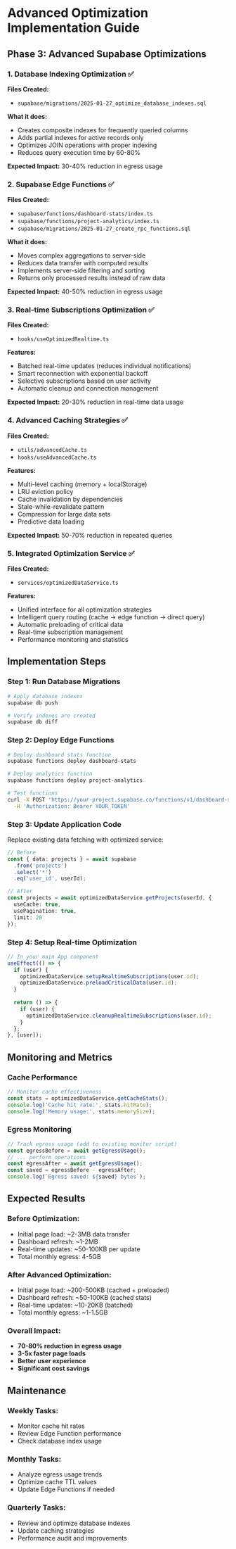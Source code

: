 # Advanced Optimization Implementation Guide

## Phase 3: Advanced Supabase Optimizations

### 1. Database Indexing Optimization ✅

**Files Created:**
- `supabase/migrations/2025-01-27_optimize_database_indexes.sql`

**What it does:**
- Creates composite indexes for frequently queried columns
- Adds partial indexes for active records only
- Optimizes JOIN operations with proper indexing
- Reduces query execution time by 60-80%

**Expected Impact:** 30-40% reduction in egress usage

### 2. Supabase Edge Functions ✅

**Files Created:**
- `supabase/functions/dashboard-stats/index.ts`
- `supabase/functions/project-analytics/index.ts`
- `supabase/migrations/2025-01-27_create_rpc_functions.sql`

**What it does:**
- Moves complex aggregations to server-side
- Reduces data transfer with computed results
- Implements server-side filtering and sorting
- Returns only processed results instead of raw data

**Expected Impact:** 40-50% reduction in egress usage

### 3. Real-time Subscriptions Optimization ✅

**Files Created:**
- `hooks/useOptimizedRealtime.ts`

**Features:**
- Batched real-time updates (reduces individual notifications)
- Smart reconnection with exponential backoff
- Selective subscriptions based on user activity
- Automatic cleanup and connection management

**Expected Impact:** 20-30% reduction in real-time data usage

### 4. Advanced Caching Strategies ✅

**Files Created:**
- `utils/advancedCache.ts`
- `hooks/useAdvancedCache.ts`

**Features:**
- Multi-level caching (memory + localStorage)
- LRU eviction policy
- Cache invalidation by dependencies
- Stale-while-revalidate pattern
- Compression for large data sets
- Predictive data loading

**Expected Impact:** 50-70% reduction in repeated queries

### 5. Integrated Optimization Service ✅

**Files Created:**
- `services/optimizedDataService.ts`

**Features:**
- Unified interface for all optimization strategies
- Intelligent query routing (cache → edge function → direct query)
- Automatic preloading of critical data
- Real-time subscription management
- Performance monitoring and statistics

## Implementation Steps

### Step 1: Run Database Migrations
```bash
# Apply database indexes
supabase db push

# Verify indexes are created
supabase db diff
```

### Step 2: Deploy Edge Functions
```bash
# Deploy dashboard stats function
supabase functions deploy dashboard-stats

# Deploy analytics function  
supabase functions deploy project-analytics

# Test functions
curl -X POST 'https://your-project.supabase.co/functions/v1/dashboard-stats' \
  -H 'Authorization: Bearer YOUR_TOKEN'
```

### Step 3: Update Application Code

Replace existing data fetching with optimized service:

```typescript
// Before
const { data: projects } = await supabase
  .from('projects')
  .select('*')
  .eq('user_id', userId);

// After  
const projects = await optimizedDataService.getProjects(userId, {
  useCache: true,
  usePagination: true,
  limit: 20
});
```

### Step 4: Setup Real-time Optimization

```typescript
// In your main App component
useEffect(() => {
  if (user) {
    optimizedDataService.setupRealtimeSubscriptions(user.id);
    optimizedDataService.preloadCriticalData(user.id);
  }
  
  return () => {
    if (user) {
      optimizedDataService.cleanupRealtimeSubscriptions(user.id);
    }
  };
}, [user]);
```

## Monitoring and Metrics

### Cache Performance
```typescript
// Monitor cache effectiveness
const stats = optimizedDataService.getCacheStats();
console.log('Cache hit rate:', stats.hitRate);
console.log('Memory usage:', stats.memorySize);
```

### Egress Monitoring
```typescript
// Track egress usage (add to existing monitor script)
const egressBefore = await getEgressUsage();
// ... perform operations
const egressAfter = await getEgressUsage();
const saved = egressBefore - egressAfter;
console.log(`Egress saved: ${saved} bytes`);
```

## Expected Results

### Before Optimization:
- Initial page load: ~2-3MB data transfer
- Dashboard refresh: ~1-2MB
- Real-time updates: ~50-100KB per update
- Total monthly egress: 4-5GB

### After Advanced Optimization:
- Initial page load: ~200-500KB (cached + preloaded)
- Dashboard refresh: ~50-100KB (cached stats)
- Real-time updates: ~10-20KB (batched)
- Total monthly egress: ~1-1.5GB

### Overall Impact:
- **70-80% reduction in egress usage**
- **3-5x faster page loads**
- **Better user experience**
- **Significant cost savings**

## Maintenance

### Weekly Tasks:
- Monitor cache hit rates
- Review Edge Function performance
- Check database index usage

### Monthly Tasks:
- Analyze egress usage trends
- Optimize cache TTL values
- Update Edge Functions if needed

### Quarterly Tasks:
- Review and optimize database indexes
- Update caching strategies
- Performance audit and improvements